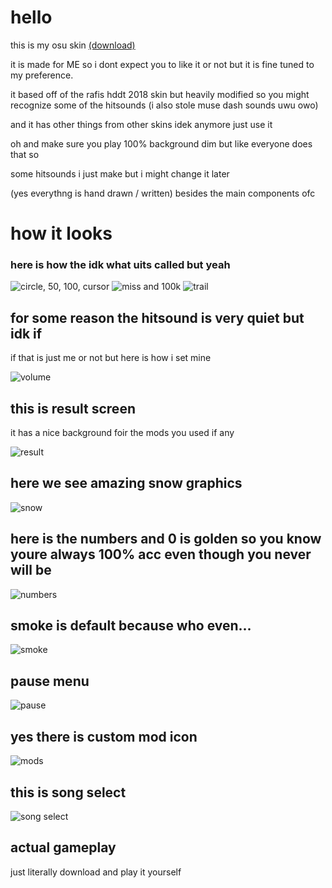 # hello
this is my osu skin [(download)](https://github.com/cpuQ/skin/releases/latest)

it is made for ME so i dont expect you to like it or not but it is fine tuned to my preference.

it based off of the rafis hddt 2018 skin but heavily modified so you might recognize some of the hitsounds (i also stole muse dash sounds uwu owo)

and it has other things from other skins idek anymore just use it

oh and make sure you play 100% background dim but like everyone does that so

some hitsounds i just make but i might change it later

(yes everythng is hand drawn / written) besides the main components ofc

# how it looks

### here is how the idk what uits called but yeah
![circle, 50, 100, cursor](https://github.com/cpuQ/skin/blob/main/images/2023-02-01%2017.28.28.png)
![miss and 100k](https://github.com/cpuQ/skin/blob/main/images/2023-02-01%2017.28.17.png)
![trail](https://github.com/cpuQ/skin/blob/main/images/2023-02-01%2017.58.55.png)

## for some reason the hitsound is very quiet but idk if
if that is just me or not but here is how i set mine

![volume](https://github.com/cpuQ/skin/blob/main/images/2023-02-01%2017.27.25.png)

## this is result screen
it has a nice background foir the mods you used if any

![result](https://github.com/cpuQ/skin/blob/main/images/2023-02-01%2017.43.35.png)

## here we see amazing snow graphics
![snow](https://github.com/cpuQ/skin/blob/main/images/2023-02-01%2017.27.35.png)

## here is the numbers and 0 is golden so you know youre always 100% acc even though you never will be
![numbers](https://github.com/cpuQ/skin/blob/main/images/2023-02-01%2017.29.06.png)

## smoke is default because who even...
![smoke](https://github.com/cpuQ/skin/blob/main/images/2023-02-01%2017.43.43.png)

## pause menu
![pause](https://github.com/cpuQ/skin/blob/main/images/2023-02-01%2017.47.39.png)

## yes there is custom mod icon
![mods](https://github.com/cpuQ/skin/blob/main/images/2023-02-01%2017.47.58.png)

## this is song select
![song select](https://github.com/cpuQ/skin/blob/main/images/2023-02-01%2017.51.35.png)

## actual gameplay
just literally download and play it yourself
